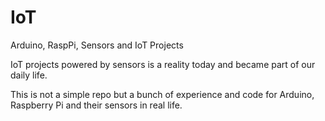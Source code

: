 # IoT
Arduino, RaspPi, Sensors and IoT Projects 

IoT projects powered by sensors is a reality today and became part of our daily life.

This is not a simple repo but a bunch of experience and code for Arduino, Raspberry Pi and their sensors in real life.
